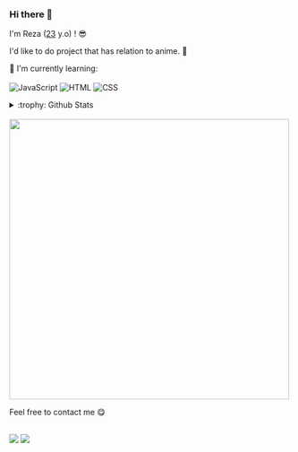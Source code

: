 ### Hi there 👋

<!--
**Rezapratama10118055/Rezapratama10118055** is a ✨ _special_ ✨ repository because its `README.md` (this file) appears on your GitHub profile.

Here are some ideas to get you started:

- 🔭 I’m currently working on ...
- 🌱 I’m currently learning ...
- 👯 I’m looking to collaborate on ...
- 🤔 I’m looking for help with ...
- 💬 Ask me about ...
- 📫 How to reach me: ...
- 😄 Pronouns: ...
- ⚡ Fun fact: ...
-->



I'm Reza ([23](https://github.com/Rezapratama10118055/Rezapratama10118055) y.o) ! :sunglasses:

I'd like to do project that has relation to anime. :ghost:

:page_with_curl: I'm currently learning:
<br><br>
![JavaScript](https://img.shields.io/badge/javascript-%23323330.svg?style=for-the-badge&logo=javascript&logoColor=%23F7DF1E)
![HTML](https://img.shields.io/badge/HTML-%23E44D26.svg?style=for-the-badge&logo=html5&logoColor=white)
![CSS](https://img.shields.io/badge/CSS-%231572B6.svg?style=for-the-badge&logo=css3&logoColor=white)


<details>
<summary>:trophy: Github Stats</summary>
<img src="https://bad-apple-github-readme.vercel.app/api?show_bg=1&username=Rezapratama10118055">
<img src="https://github-profile-trophy.vercel.app/?username=Rezapratama10118055">
</details>

<br>

<img src="https://img.freepik.com/free-vector/binary-code-white-background-with-floating-numbers_1017-25331.jpg?w=740&t=st=1681356182~exp=1681356782~hmac=e7ad29baf47402fe8cb7eb3dcfd328ec9c14a8e91e4981a98f3be4011d4362e4" width="500">



Feel free to contact me :yum:
<br><br>

<a href="https://www.linkedin.com/in/reza-pratama-a1a857194/" target="_blank"><img src="https://img.shields.io/badge/LinkedIn-moepoi-informational"></a>
<a href="mailto:rezapr21@gmail.com"><img src="https://img.shields.io/badge/Email-moe%40chocola.dev-orange"></a>

